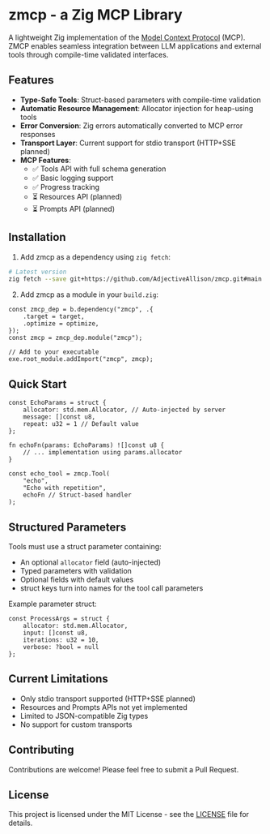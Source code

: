 # zmcp - a Zig MCP Library

A lightweight Zig implementation of the [Model Context Protocol](https://spec.modelcontextprotocol.io/) (MCP). ZMCP enables seamless integration between LLM applications and external tools through compile-time validated interfaces.

## Features

- **Type-Safe Tools**: Struct-based parameters with compile-time validation
- **Automatic Resource Management**: Allocator injection for heap-using tools
- **Error Conversion**: Zig errors automatically converted to MCP error responses
- **Transport Layer**: Current support for stdio transport (HTTP+SSE planned)
- **MCP Features**:
  - ✅ Tools API with full schema generation
  - ✅ Basic logging support
  - ✅ Progress tracking
  - ⏳ Resources API (planned)
  - ⏳ Prompts API (planned)


## Installation

1. Add zmcp as a dependency using `zig fetch`:

```sh
# Latest version
zig fetch --save git+https://github.com/AdjectiveAllison/zmcp.git#main
```

2. Add zmcp as a module in your `build.zig`:

```zig
const zmcp_dep = b.dependency("zmcp", .{
    .target = target,
    .optimize = optimize,
});
const zmcp = zmcp_dep.module("zmcp");

// Add to your executable
exe.root_module.addImport("zmcp", zmcp);
```

## Quick Start

```zig
const EchoParams = struct {
    allocator: std.mem.Allocator, // Auto-injected by server
    message: []const u8,
    repeat: u32 = 1 // Default value
};

fn echoFn(params: EchoParams) ![]const u8 {
    // ... implementation using params.allocator
}

const echo_tool = zmcp.Tool(
    "echo",
    "Echo with repetition",
    echoFn // Struct-based handler
);
```

## Structured Parameters

Tools must use a struct parameter containing:
- An optional `allocator` field (auto-injected)
- Typed parameters with validation
- Optional fields with default values
- struct keys turn into names for the tool call parameters

Example parameter struct:
```zig
const ProcessArgs = struct {
    allocator: std.mem.Allocator,
    input: []const u8,
    iterations: u32 = 10,
    verbose: ?bool = null
};
```

## Current Limitations

- Only stdio transport supported (HTTP+SSE planned)
- Resources and Prompts APIs not yet implemented
- Limited to JSON-compatible Zig types
- No support for custom transports

## Contributing

Contributions are welcome! Please feel free to submit a Pull Request.

## License

This project is licensed under the MIT License - see the [LICENSE](LICENSE) file for details.

